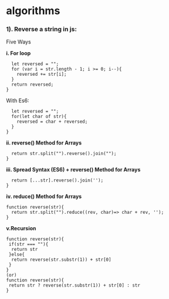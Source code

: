 # algorithms

### 1). Reverse a string in js:

Five Ways 

__i. For loop__

``` function reverse(str){
  let reversed = "";    
  for (var i = str.length - 1; i >= 0; i--){        
    reversed += str[i];
  }    
  return reversed;
}
```

With Es6:
```function reverse(str){
  let reversed = "";
  for(let char of str){
    reversed = char + reversed;
  }
}
```

__ii. reverse() Method for Arrays__
```function reverse(str){
  return str.split("").reverse().join("");
}
```
__iii. Spread Syntax (ES6) + reverse() Method for Arrays__
```function reverse(str){
  return [...str].reverse().join('');
}
```
__iv. reduce() Method for Arrays__
```
function reverse(str){
  return str.split("").reduce((rev, char)=> char + rev, ''); 
}
```
__v.Recursion__
```
function reverse(str){
 if(str === ""){
  return str 
 }else{
  return reverse(str.substr(1)) + str[0]
 }
}
(or)
function reverse(str){
 return str ? reverse(str.substr(1)) + str[0] : str
}
```


